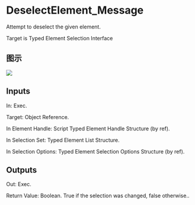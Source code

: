 # DeselectElement_Message

Attempt to deselect the given element.

Target is Typed Element Selection Interface

## 图示

![]($-20221218-21175025.png)

## Inputs

In: Exec.

Target: Object Reference.

In Element Handle: Script Typed Element Handle Structure (by ref).

In Selection Set: Typed Element List Structure.

In Selection Options: Typed Element Selection Options Structure (by ref).  

## Outputs

Out: Exec.

Return Value: Boolean. True if the selection was changed, false otherwise..

